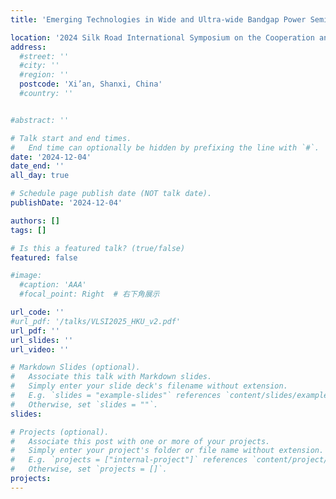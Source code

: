 ```yaml
---
title: 'Emerging Technologies in Wide and Ultra-wide Bandgap Power Semiconductors'

location: '2024 Silk Road International Symposium on the Cooperation and Integration of Industry, Education, Research, and Application of Electrical Engineering'
address:
  #street: ''
  #city: ''
  #region: ''
  postcode: 'Xi’an, Shanxi, China'
  #country: ''


#abstract: ''

# Talk start and end times.
#   End time can optionally be hidden by prefixing the line with `#`.
date: '2024-12-04'
date_end: ''
all_day: true

# Schedule page publish date (NOT talk date).
publishDate: '2024-12-04'

authors: []
tags: []

# Is this a featured talk? (true/false)
featured: false

#image:
  #caption: 'AAA'
  #focal_point: Right  # 右下角展示

url_code: ''
#url_pdf: '/talks/VLSI2025_HKU_v2.pdf'
url_pdf: ''
url_slides: ''
url_video: ''

# Markdown Slides (optional).
#   Associate this talk with Markdown slides.
#   Simply enter your slide deck's filename without extension.
#   E.g. `slides = "example-slides"` references `content/slides/example-slides.md`.
#   Otherwise, set `slides = ""`.
slides:

# Projects (optional).
#   Associate this post with one or more of your projects.
#   Simply enter your project's folder or file name without extension.
#   E.g. `projects = ["internal-project"]` references `content/project/deep-learning/index.md`.
#   Otherwise, set `projects = []`.
projects:
---
```

